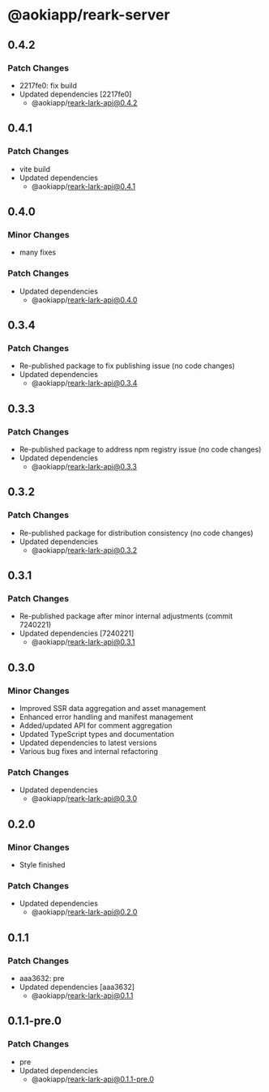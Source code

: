 # @aokiapp/reark-server

## 0.4.2

### Patch Changes

- 2217fe0: fix build
- Updated dependencies [2217fe0]
  - @aokiapp/reark-lark-api@0.4.2

## 0.4.1

### Patch Changes

- vite build
- Updated dependencies
  - @aokiapp/reark-lark-api@0.4.1

## 0.4.0

### Minor Changes

- many fixes

### Patch Changes

- Updated dependencies
  - @aokiapp/reark-lark-api@0.4.0

## 0.3.4

### Patch Changes

- Re-published package to fix publishing issue (no code changes)
- Updated dependencies
  - @aokiapp/reark-lark-api@0.3.4

## 0.3.3

### Patch Changes

- Re-published package to address npm registry issue (no code changes)
- Updated dependencies
  - @aokiapp/reark-lark-api@0.3.3

## 0.3.2

### Patch Changes

- Re-published package for distribution consistency (no code changes)
- Updated dependencies
  - @aokiapp/reark-lark-api@0.3.2

## 0.3.1

### Patch Changes

- Re-published package after minor internal adjustments (commit 7240221)
- Updated dependencies [7240221]
  - @aokiapp/reark-lark-api@0.3.1

## 0.3.0

### Minor Changes

- Improved SSR data aggregation and asset management
- Enhanced error handling and manifest management
- Added/updated API for comment aggregation
- Updated TypeScript types and documentation
- Updated dependencies to latest versions
- Various bug fixes and internal refactoring

### Patch Changes

- Updated dependencies
  - @aokiapp/reark-lark-api@0.3.0

## 0.2.0

### Minor Changes

- Style finished

### Patch Changes

- Updated dependencies
  - @aokiapp/reark-lark-api@0.2.0

## 0.1.1

### Patch Changes

- aaa3632: pre
- Updated dependencies [aaa3632]
  - @aokiapp/reark-lark-api@0.1.1

## 0.1.1-pre.0

### Patch Changes

- pre
- Updated dependencies
  - @aokiapp/reark-lark-api@0.1.1-pre.0
